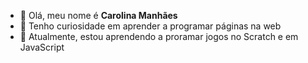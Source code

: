 - 👋 Olá, meu nome é **Carolina Manhães**
- 👀 Tenho curiosidade em aprender a programar páginas na web
- 🌱 Atualmente, estou aprendendo a proramar jogos no Scratch e em JavaScript


<!---
CarolinaMCF/CarolinaMCF is a ✨ special ✨ repository because its `README.md` (this file) appears on your GitHub profile.
You can click the Preview link to take a look at your changes.
--->
